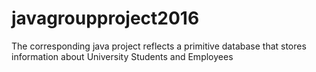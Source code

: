 # javagroupproject2016
The corresponding java project reflects a primitive database that stores information about University Students and Employees

